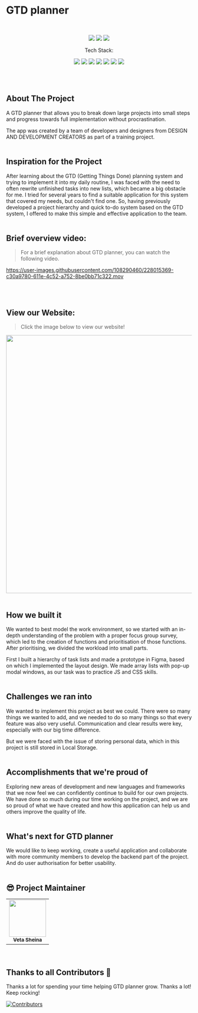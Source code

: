 
# GTD planner
<br>

<p align="center">
    <img src="https://img.shields.io/github/issues/sssheina/ITGirl-Project-JS">
    <img src="https://img.shields.io/github/forks/sssheina/ITGirl-Project-JS">
    <img src="https://img.shields.io/github/stars/sssheina/ITGirl-Project-JS">
    
</p>

<p align="center">Tech Stack:</p>
<p align="center">
    <img src="https://img.shields.io/badge/html5-%23E34F26.svg?style=for-the-badge&logo=html5&logoColor=white"> 
    <img src="https://img.shields.io/badge/css3-%231572B6.svg?style=for-the-badge&logo=css3&logoColor=white">
    <img src="https://img.shields.io/badge/javascript-%23323330.svg?style=for-the-badge&logo=javascript&logoColor=%23F7DF1E">
    <img src="https://img.shields.io/badge/Sass-ff69b4?style=for-the-badge&logo=sass&logoColor=white">
    <img src="https://img.shields.io/badge/browserify-3c6991?style=for-the-badge&logo=browserify&logoColor=e6b35a">
    <img src="https://img.shields.io/badge/node.js-8CCB5E?style=for-the-badge&logo=node.js&logoColor=white">
     <img src="https://img.shields.io/badge/npm-%23E34F26?style=for-the-badge&logo=npm&logoColor=white">
</p>
<br>
<br>

## About The Project

A GTD planner that allows you to break down large projects into small steps and progress towards full implementation without procrastination. 

The app was created by a team of developers and designers from DESIGN AND DEVELOPMENT CREATORS as part of a training project.
<br>
<br>
## Inspiration for the Project

After learning about the GTD (Getting Things Done)  planning system and trying to implement it into my daily routine, I was faced with the need to often rewrite unfinished tasks into new lists, which became a big obstacle for me. I tried for several years to find a suitable application for this system that covered my needs, but couldn't find one. So, having previously developed a project hierarchy and quick to-do system based on the GTD system, I offered to make this simple and effective application to the team.
<br>
<br>

## Brief overview video:
>For a brief explanation about GTD planner, you can watch the following video.

https://user-images.githubusercontent.com/108290460/228015369-c30a9780-611e-4c52-a752-8be0bb71c322.mov

<br>
<br>

## View our Website:
>Click the image below to view our website!


[<img width="700" src="https://user-images.githubusercontent.com/108290460/228018052-faf8762e-eab7-4848-aaa4-cf3165717e54.png"/>](https://sssheina.github.io/ITGirl-Project-JS/)
<br>
<br>

## How we built it

We wanted to best model the work environment, so we started with an in-depth understanding of the problem with a proper focus group survey, which led to the creation of functions and prioritisation of those functions. After prioritising, we divided the workload into small parts.

First I built a hierarchy of task lists and made a prototype in Figma, based on which I implemented the layout design. 
We made array lists with pop-up modal windows, as our task was to practice JS and CSS skills.
<br>
<br>

## Challenges we ran into

We wanted to implement this project as best we could. There were so many things we wanted to add, and we needed to do so many things so that every feature was also very useful. Communication and clear results were key, especially with our big time difference.

But we were faced with the issue of storing personal data, which in this project is still stored in Local Storage.
<br>
<br>

## Accomplishments that we're proud of

Exploring new areas of development and new languages and frameworks that we now feel we can confidently continue to build for our own projects. We have done so much during our time working on the project, and we are so proud of what we have created and how this application can help us and others improve the quality of life.
<br>
<br>

## What's next for GTD planner

We would like to keep working, create a useful application and collaborate with more community members to develop the backend part of the project. And do user authorisation for better usability.
<br>
<br>

## 😎 Project Maintainer

<table>
  <tr>
<td align="center"><a href="https://github.com/sssheina"><img src="https://avatars.githubusercontent.com/u/108290460?v=4" width="100px;" alt=""/><br /><sub><b>Veta Sheina</b></sub></a></td></tr>
</table>
<br>


## Thanks to all Contributors 💪
Thanks a lot for spending your time helping GTD planner grow. Thanks a lot! Keep rocking!

[![Contributors](https://contrib.rocks/image?repo=sssheina/ITGirl-Project-JS)](https://github.com/sssheina/ITGirl-Project-JS/graphs/contributors)

<br>

 
